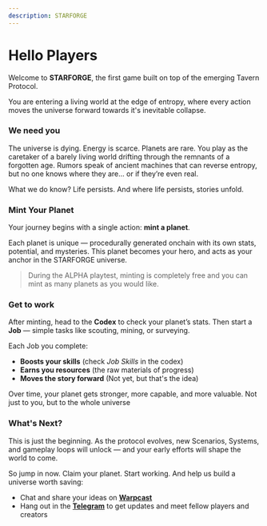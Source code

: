 ```yaml
---
description: STARFORGE
---
```


# Hello Players

Welcome to **STARFORGE**, the first game built on top of the emerging Tavern Protocol.

You are entering a living world at the edge of entropy, where every action moves the universe forward towards it's inevitable collapse.

### We need you

The universe is dying. Energy is scarce. Planets are rare. You play as the caretaker of a barely living world drifting through the remnants of a forgotten age. Rumors speak of ancient machines that can reverse entropy, but no one knows where they are... or if they’re even real.

What we do know? Life persists. And where life persists, stories unfold.

### Mint Your Planet

Your journey begins with a single action: **mint a planet**.

Each planet is unique — procedurally generated onchain with its own stats, potential, and mysteries. This planet becomes your hero, and acts as your anchor in the STARFORGE universe.

> During the ALPHA playtest, minting is completely free and you can mint as many planets as you would like.

### Get to work

After minting, head to the **Codex** to check your planet’s stats. Then start a **Job** — simple tasks like scouting, mining, or surveying.

Each Job you complete:

* **Boosts your skills** (check _Job Skills_ in the codex)
* **Earns you resources** (the raw materials of progress)
* **Moves the story forward** (Not yet, but that's the idea)

Over time, your planet gets stronger, more capable, and more valuable. Not just to you, but to the whole universe

### What's Next?

This is just the beginning. As the protocol evolves, new Scenarios, Systems, and gameplay loops will unlock — and your early efforts will shape the world to come.

So jump in now. Claim your planet. Start working. And help us build a universe worth saving:

* Chat and share your ideas on [**Warpcast**](https://warpcast.com/~/channel/playtavern)
* Hang out in the [**Telegram**](https://t.me/playtavern) to get updates and meet fellow players and creators
